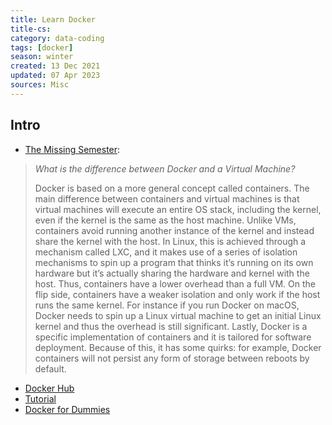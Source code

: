 ```yaml
---
title: Learn Docker
title-cs: 
category: data-coding
tags: [docker]
season: winter
created: 13 Dec 2021
updated: 07 Apr 2023
sources: Misc
---
```


## Intro
- [The Missing Semester](https://missing.csail.mit.edu/2020/qa/):
> *What is the difference between Docker and a Virtual Machine?*
> 
> Docker is based on a more general concept called containers. The main difference between containers and virtual machines is that virtual machines will execute an entire OS stack, including the kernel, even if the kernel is the same as the host machine. Unlike VMs, containers avoid running another instance of the kernel and instead share the kernel with the host. In Linux, this is achieved through a mechanism called LXC, and it makes use of a series of isolation mechanisms to spin up a program that thinks it’s running on its own hardware but it’s actually sharing the hardware and kernel with the host. Thus, containers have a lower overhead than a full VM. On the flip side, containers have a weaker isolation and only work if the host runs the same kernel. For instance if you run Docker on macOS, Docker needs to spin up a Linux virtual machine to get an initial Linux kernel and thus the overhead is still significant. Lastly, Docker is a specific implementation of containers and it is tailored for software deployment. Because of this, it has some quirks: for example, Docker containers will not persist any form of storage between reboots by default.

- [Docker Hub](https://hub.docker.com/)
- [Tutorial](https://docs.docker.com/get-started/)
- [Docker for Dummies](https://dev.to/stevenmcgown/docker-for-dummies-2bff)